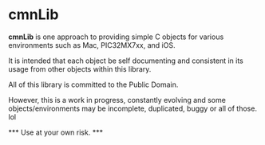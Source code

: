 
cmnLib
===============

**cmnLib** is one approach to providing simple C objects for
various environments such as Mac, PIC32MX7xx, and iOS.

It is intended that each object be self documenting and consistent
in its usage from other objects within this library.

All of this library is committed to the Public Domain.

However, this is a work in progress, constantly evolving and some
objects/environments may be incomplete, duplicated, buggy or all
of those. lol 

*** Use at your own risk. ***
